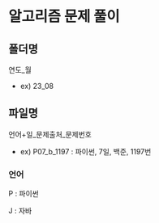 # 알고리즘 문제 풀이

## 폴더명

연도_월

- ex) 23_08

## 파일명

언어+일_문제출처_문제번호

- ex) P07_b_1197 : 파이썬, 7일, 백준, 1197번

### 언어

P : 파이썬

J : 자바


